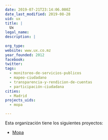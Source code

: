 ```yaml
---
date: 2019-07-21T23:14:06.000Z
date_last_modified: 2019-08-28
uid: ux
title: |
  Ux
legal_name: 
description: |
  
org_type: 
website: www.ux.co.mz
year_founded: 2012
facebook: 
twitter: 
tags:
  - monitoreo-de-servicios-publicos
  - mapeo-ciudadano
  - transparencia-y-rendicion-de-cuentas
  - participación-ciudadana
cities: 
  - Madrid
projects_uids:
  - mopa

---
```


Esta organización tiene los siguientes proyectos:

- [Mopa](/proyectos/mopa)
